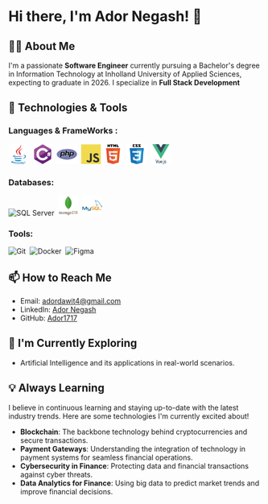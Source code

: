# Hi there, I'm Ador Negash! 👋

## 👨‍💻 About Me
I'm a passionate **Software Engineer** currently pursuing a Bachelor's degree in Information Technology at Inholland University of Applied Sciences, expecting to graduate in 2026. I specialize in **Full Stack Development**

## 🚀 Technologies & Tools
### Languages & FrameWorks :
<img src="https://raw.githubusercontent.com/devicons/devicon/master/icons/java/java-original.svg" width="40" height="40" alt="JAVA">&nbsp;
<img src="https://raw.githubusercontent.com/devicons/devicon/master/icons/csharp/csharp-original.svg" width="40" height="40" alt="C#">&nbsp;
<img src="https://raw.githubusercontent.com/devicons/devicon/master/icons/php/php-original.svg" width="40" height="40" alt="PHP">&nbsp;
<img src="https://raw.githubusercontent.com/devicons/devicon/master/icons/javascript/javascript-original.svg" width="40" height="40" alt="JavaScript">
<img src="https://raw.githubusercontent.com/devicons/devicon/master/icons/html5/html5-original-wordmark.svg" width="40" height="40" alt="HTML5">&nbsp;
<img src="https://raw.githubusercontent.com/devicons/devicon/master/icons/css3/css3-original-wordmark.svg" width="40" height="40" alt="CSS3">&nbsp;
<img src="https://raw.githubusercontent.com/devicons/devicon/master/icons/vuejs/vuejs-original-wordmark.svg" width="40" height="40" alt="Vue.js">&nbsp;

### Databases:
<img src="https://camo.githubusercontent.com/7518bdbe92e34ee62df755ffe857fafb4a7c537ed0e1b9f6a5bef7a1d3c8356a/68747470733a2f2f7777772e7376677265706f2e636f6d2f73686f772f3330333232392f6d6963726f736f66742d73716c2d7365727665722d6c6f676f2e737667" width="40" height="40" alt="SQL Server">&nbsp;
<img src="https://raw.githubusercontent.com/devicons/devicon/master/icons/mongodb/mongodb-original-wordmark.svg" width="40" height="40" alt="MongoDB">&nbsp;
<img src="https://raw.githubusercontent.com/devicons/devicon/master/icons/mysql/mysql-original-wordmark.svg" width="40" height="40" alt="MySQL">

### Tools:
<img src="https://camo.githubusercontent.com/fcafa5ebc1f5f789ae7d012a3ecd8fe7bda49516591caf7c37698f764165d880/68747470733a2f2f7777772e766563746f726c6f676f2e7a6f6e652f6c6f676f732f6769742d73636d2f6769742d73636d2d69636f6e2e737667" width="40" height="40" alt="Git">&nbsp;
<img src="https://camo.githubusercontent.com/29e5d9a5b1c8749e1b7ccfa25e1edb42359ab85181b3382eb257aad5651840ac/68747470733a2f2f7777772e766563746f726c6f676f2e7a6f6e652f6c6f676f732f646f636b65722f646f636b65722d69636f6e2e737667" width="40" height="40" alt="Docker">&nbsp;
<img src="https://camo.githubusercontent.com/f32e9cca1f0df0138a8f536217daa54ad21b6913642422f32e3c5c623f3a06b9/68747470733a2f2f7777772e766563746f726c6f676f2e7a6f6e652f6c6f676f732f6669676d612f6669676d612d69636f6e2e737667" width="40" height="40" alt="Figma">

## 📫 How to Reach Me
- Email: [adordawit4@gmail.com](mailto:adordawit4@gmail.com)
- LinkedIn: [Ador Negash](https://www.linkedin.com/in/ador-negash-503502250/)
- GitHub: [Ador1717](https://github.com/Ador1717)

## 🌱 I'm Currently Exploring
- Artificial Intelligence and its applications in real-world scenarios.

## 💡 Always Learning
I believe in continuous learning and staying up-to-date with the latest industry trends. Here are some technologies I'm currently excited about!
- **Blockchain**: The backbone technology behind cryptocurrencies and secure transactions.
- **Payment Gateways**: Understanding the integration of technology in payment systems for seamless financial operations.
- **Cybersecurity in Finance**: Protecting data and financial transactions against cyber threats.
- **Data Analytics for Finance**: Using big data to predict market trends and improve financial decisions.
